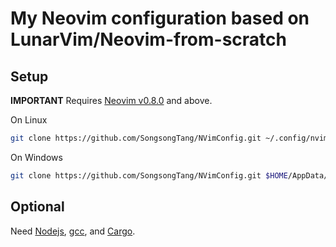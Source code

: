 # My Neovim configuration based on LunarVim/Neovim-from-scratch
## Setup
**IMPORTANT** Requires [Neovim v0.8.0](https://github.com/neovim/neovim/releases) and above.

On Linux
```bash
git clone https://github.com/SongsongTang/NVimConfig.git ~/.config/nvim
```
On Windows
```bash
git clone https://github.com/SongsongTang/NVimConfig.git $HOME/AppData/Local/nvim
```
## Optional
Need [Nodejs](https://nodejs.org/en/download/), [gcc](https://gcc.gnu.org/), and [Cargo](https://doc.rust-lang.org/cargo/getting-started/installation.html).
